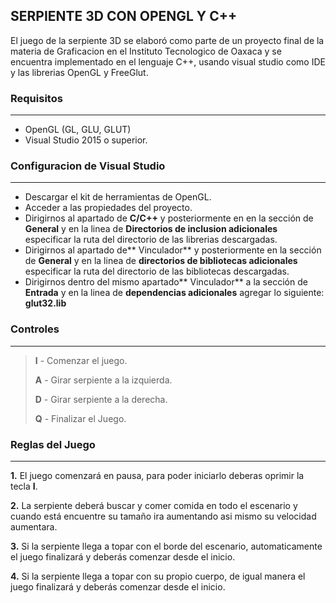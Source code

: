 ## SERPIENTE 3D CON OPENGL Y C++

El juego de la serpiente 3D se elaboró como parte de un proyecto final de la materia de Graficacion en el Instituto Tecnologico de Oaxaca y se encuentra implementado en el lenguaje C++, usando visual studio como IDE y las librerias OpenGL y FreeGlut.

### Requisitos
------------
- OpenGL (GL, GLU, GLUT)
- Visual Studio 2015 o superior.

### Configuracion de Visual Studio
------------
- Descargar el kit de herramientas de OpenGL.
- Acceder a las propiedades del proyecto.
- Dirigirnos al apartado de **C/C++** y posteriormente en en la sección de **General** y en la linea de **Directorios de inclusion adicionales** especificar la ruta del directorio de las librerias descargadas.
- Dirigirnos al apartado de** Vinculador** y posteriormente en la sección de **General** y en la linea de **directorios de bibliotecas adicionales** especificar la ruta del directorio de las bibliotecas descargadas.
- Dirigirnos dentro del mismo apartado** Vinculador** a la sección de **Entrada** y en la linea de **dependencias adicionales** agregar lo siguiente: **glut32.lib**

### Controles 
------------
> **I** - Comenzar el juego.
> 
> **A** - Girar serpiente a la izquierda.
> 
> **D** - Girar serpiente a la derecha.
> 
> **Q** - Finalizar el Juego.

### Reglas del Juego
------------
**1.** El juego comenzará en pausa, para poder iniciarlo deberas oprimir la tecla **I**.

**2.** La serpiente deberá buscar y comer comida en todo el escenario  y cuando  está encuentre su tamaño ira aumentando asi mismo su velocidad aumentara.

**3.** Si la serpiente llega a topar con el borde del escenario, automaticamente el juego finalizará y deberás comenzar desde el inicio.

**4.** Si la serpiente llega a topar con su propio cuerpo, de igual manera el juego finalizará y deberás comenzar desde el inicio.
